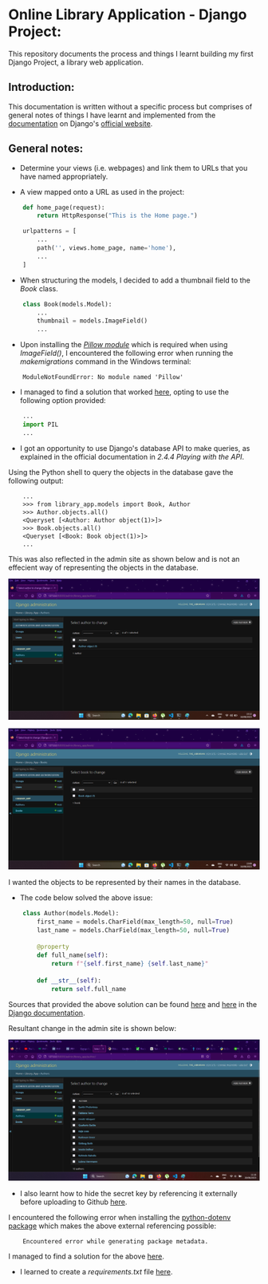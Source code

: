 # Online Library Application - Django Project:
This repository documents the process and things I learnt building my first Django Project, a library web application.

## Introduction:
This documentation is written without a specific process but comprises of general notes of things I have learnt and implemented from the [documentation](https://docs.djangoproject.com/en/4.2/) on Django's [official website](https://www.djangoproject.com/).

## General notes:
- Determine your views (i.e. webpages) and link them to URLs that you have named appropriately.

- A view mapped onto a URL as used in the project:
```python
    def home_page(request):
        return HttpResponse("This is the Home page.")
```

```python
    urlpatterns = [
        ...
        path('', views.home_page, name='home'),
        ...
    ]
```

- When structuring the models, I decided to add a thumbnail field to the *Book* class.
```python
    class Book(models.Model):
        ...
        thumbnail = models.ImageField()
        ...
```
- Upon installing the [*Pillow module*](https://pillow.readthedocs.io/en/latest/) which is required when using *ImageField()*, I encountered the following error when running the *makemigrations* command in the Windows terminal:
```
    ModuleNotFoundError: No module named 'Pillow'
```
- I managed to find a solution that worked [here](https://stackoverflow.com/questions/23834663/pillow-installed-but-getting-no-module-named-pillow-when-importing), opting to use the following option provided:
```python
    ...
    import PIL
    ...
```

- I got an opportunity to use Django's database API to make queries, as explained in the official documentation in *2.4.4 Playing with the API*.

Using the Python shell to query the objects in the database gave the following output:
```
    ...
    >>> from library_app.models import Book, Author
    >>> Author.objects.all()
    <Queryset [<Author: Author object(1)>]>
    >>> Book.objects.all()
    <Queryset [<Book: Book object(1)>]>
    ...
```
This was also reflected in the admin site as shown below and is not an effecient way of representing the objects in the database.

![Author object representation in the admin site.](./images/documentation/author_object.png "Author object representation in the admin site.")

![Book object representation in the admin site.](./images/documentation/book_object.png "Book object representation in the admin site.")

I wanted the objects to be represented by their names in the database.

- The code below solved the above issue:
```python
    class Author(models.Model):
        first_name = models.CharField(max_length=50, null=True)
        last_name = models.CharField(max_length=50, null=True)

        @property
        def full_name(self):
            return f"{self.first_name} {self.last_name}"

        def __str__(self):
            return self.full_name
```
Sources that provided the above solution can be found [here](https://docs.djangoproject.com/en/4.2/topics/db/models/#model-methods) and [here](https://docs.djangoproject.com/en/4.2/ref/models/instances/#django.db.models.Model.__str__) in the [Django documentation](https://docs.djangoproject.com/en/4.2/).

Resultant change in the admin site is shown below:

![Author objects representation by value in the admin site.](./images/documentation/author_object%2001.png "Author objects representation by value in the admin site.")

- I also learnt how to hide the secret key by referencing it  externally before uploading to Github [here](https://dev.to/vladyslavnua/how-to-protect-your-django-secret-and-oauth-keys-53fl).

I encountered the following  error when installing the [python-dotenv package](https://pypi.org/project/python-dotenv/) which makes the above external referencing possible:

```
    Encountered error while generating package metadata.
```
I managed to find a solution for the above [here](https://sebhastian.com/error-metadata-generation-failed/).

- I learned to create a *requirements.txt* file [here](https://www.w3schools.com/django/django_deploy_requirements.php).